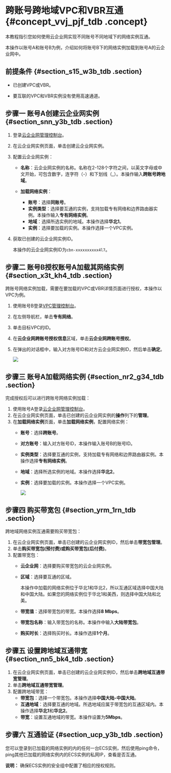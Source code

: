 # 跨账号跨地域VPC和VBR互通 {#concept_vvj_pjf_tdb .concept}

本教程指引您如何使用云企业网实现不同账号不同地域下的网络实例互通。

本操作以账号A和账号B为例，介绍如何将账号B下的网络实例加载到账号A的云企业网中。

## 前提条件 {#section_s15_w3b_tdb .section}

-   已创建VPC或VBR。

-   要互联的VPC和VBR实例没有使用高速通道。


## 步骤一 账号A创建云企业网实例 {#section_snn_y3b_tdb .section}

1.  登录[云企业网管理控制台](https://cen.console.aliyun.com/)。
2.  在云企业网实例页面，单击创建云企业网实例。
3.  配置云企业网实例：
    -   **名称**：云企业网实例的名称。名称在2-128个字符之间，以英文字母或中文开始，可包含数字，连字符（-）和下划线（\_）。本操作输入**跨账号跨地域**。
    -   **加载网络实例**：

        -   **账号**：选择**同账号**。
        -   **实例类型**：选择要互通的实例，支持加载专有网络和边界路由器实例。本操作输入**专有网络实例**。
        -   **地域**：选择所选实例的地域。本操作选择**华北1**。
        -   **实例**：选择要加载的实例。本操作选择一个VPC实例。
4.  获取已创建的云企业网实例ID。

    本操作的云企业网实例ID为`cbn-xxxxxxxxxx4l7`。


## 步骤二 账号B授权账号A加载其网络实例 {#section_x3t_kh4_tdb .section}

跨账号网络实例加载，需要在要加载的VPC或VBR详情页面进行授权，本操作以VPC为例。

1.  使用账号B登录[VPC管理控制台](https://vpcnext.console.aliyun.com/)。
2.  在左侧导航栏，单击**专有网络**。
3.  单击目标VPC的ID。
4.  在**云企业网跨账号授权信息**区域，单击**云企业网跨账号授权**。
5.  在弹出的对话框中，输入对方账号ID和对方云企业网实例ID，然后单击**确定**。

    ![](http://static-aliyun-doc.oss-cn-hangzhou.aliyuncs.com/assets/img/3046/926_zh-CN.png)


## 步骤三 账号A加载网络实例 {#section_nr2_g34_tdb .section}

完成授权后可以进行跨账号网络实例加载：

1.  使用账号A登录[云企业网管理控制台](https://cen.console.aliyun.com/)。
2.  在云企业网实例页面，单击已创建的云企业网实例的**操作**列下的**管理**。
3.  在**加载网络实例**页面，单击**加载网络实例**，配置网络实例：
    -   **账号**：选择**跨账号**。
    -   **对方账号**：输入对方账号ID，本操作输入账号B的账号ID。
    -   **实例类型**：选择要互通的实例，支持加载专有网络和边界路由器实例。本操作选择**专有网络实例**。
    -   **地域**：选择所选实例的地域。本操作选择**华北2**。
    -   **实例**：选择要加载的实例。本操作选择一个VPC实例。

        ![](http://static-aliyun-doc.oss-cn-hangzhou.aliyuncs.com/assets/img/3047/928_zh-CN.png)


## 步骤四 购买带宽包 {#section_yrm_1rn_tdb .section}

跨地域网络实例互通需要购买带宽包：

1.  在云企业网实例页面，单击已创建的云企业网实例ID，然后单击**带宽包管理**。
2.  单击**购买带宽包\(预付费\)**或**购买带宽包\(后付费\)**。
3.  配置带宽包：
    -   **云企业网**：选择要购买带宽包的云企业网实例。
    -   **区域**：选择要互通的区域。

        本操作中加载的网络实例位于华北1和华北2，所以互通区域选择中国大陆和中国大陆。如果您的网络实例位于华北1和美西，则选择中国大陆和北美。

    -   **带宽值**：选择带宽包的带宽。本操作选择**8 Mbps**。
    -   **带宽包名称**：输入带宽包的名称。本操作中输入**大陆带宽包**。
    -   **购买时长**：选择购买时长。本操作选择**1个月**。

## 步骤五 设置跨地域互通带宽 {#section_nn5_bk4_tdb .section}

1.  在云企业网实例页面，单击已创建的云企业网实例ID，然后单击**跨地域互通带宽管理**。
2.  单击**跨地域互通带宽管理**。
3.  配置跨地域带宽：
    -   **带宽包**：选择一个带宽包。本操作选择**中国大陆-中国大陆**。
    -   **互通地域**：选择要互通的地域。所选地域应属于带宽包的互通区域内。本操作选择**华北1**和**华北2**。
    -   **带宽**：设置互通地域的带宽。本操作设置为**5Mbps**。

## 步骤六 互通验证 {#section_ucp_y3b_tdb .section}

您可以登录到已加载的网络实例的内的任何一台ECS实例，然后使用ping命令，ping其他已加载的网络实例内的ECS实例的私网IP，查看是否互通。

**说明：** 确保ECS实例的安全组中配置了相应的授权规则。

